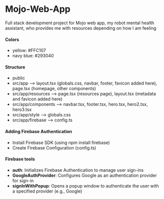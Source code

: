 # Mojo-Web-App
Full stack development project for Mojo web app, my robot mental health assistant, who provides me with resources depending on how I am feeling

#### Colors
- yellow: #FFC107
- navy blue: #293040

#### Structure
- public
- src/app --> layout.tsx (globals.css, navbar, footer, favicon added here), page.tsx (homepage, other components)
- src/app/resources --> page.tsx (resources page), layout.tsx (metadata and favicon added here)
- src/app/components --> navbar.tsx, footer.tsx, hero.tsx, hero2.tsx, hero3.tsx
- src/app/style --> globals.css
- src/app/firebase --> config.ts

#### Adding Firebase Authentication
- Install Firebase SDK (using npm install firebase)
- Create Firebase Configuration (config.ts)


#### Firebase tools
- **auth**: Initializes Firebase Authentication to manage user sign-ins
- **GoogleAuthProvider**: Configures Google as an authentication provider for sign-in
- **signInWithPopup**: Opens a popup window to authenticate the user with a specified provider (e.g., Google)
